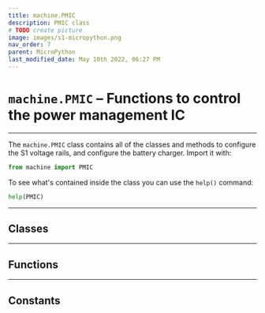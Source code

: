```yaml
---
title: machine.PMIC
description: PMIC class
# TODO create picture
image: images/s1-micropython.png
nav_order: 7
parent: MicroPython
last_modified_date: May 10th 2022, 06:27 PM
---
```


# `machine.PMIC` – Functions to control the power management IC

---

The `machine.PMIC` class contains all of the classes and methods to configure the S1 voltage rails, and configure the battery charger. Import it with:

```python
from machine import PMIC
```

To see what's contained inside the class you can use the `help()` command:

```python
help(PMIC)
```

---

## Classes



---

## Functions



---

## Constants

